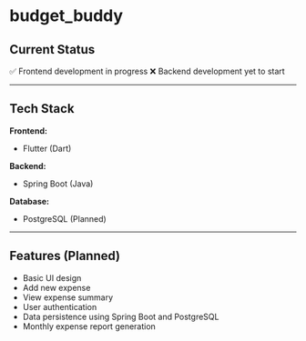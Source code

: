 # budget_buddy

## Current Status
✅ Frontend development in progress
❌ Backend development yet to start  

---

## Tech Stack
**Frontend:**  
- Flutter (Dart)  

**Backend:**  
- Spring Boot (Java)  

**Database:**  
- PostgreSQL (Planned)  

---

## Features (Planned)
- Basic UI design
- Add new expense  
- View expense summary  
- User authentication  
- Data persistence using Spring Boot and PostgreSQL  
- Monthly expense report generation  

